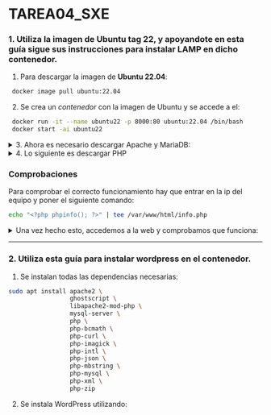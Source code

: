 # TAREA04_SXE

### 1. Utiliza la imagen de Ubuntu tag 22, y apoyandote en esta guía sigue sus instrucciones para instalar LAMP en dicho contenedor.

1. Para descargar la imagen de **Ubuntu 22.04**:
```bash
 docker image pull ubuntu:22.04
```
2. Se crea un *contenedor* con la imagen de Ubuntu y se accede a el:
```bash
 docker run -it --name ubuntu22 -p 8000:80 ubuntu:22.04 /bin/bash
 docker start -ai ubuntu22
```

<details>
<summary> 3. Ahora es necesario descargar Apache y MariaDB:</summary>

Actualizar el repositorio de paquetes
    
```bash
sudo apt update
```

Instalar **Apache**:
```bash
sudo apt install -y apache2 apache2-utils
```
Instalar **MariaDB**:
```bash
sudo apt install -y mariadb-server mariadb-client
```
- La opción **-y** responde "sí" automáticamente a cualquier solicitud de confirmación durante la instalación.

Se inicializa MariaDB para poder continuar y usar comandos PHP:
```bash
service mariadb start
```
</details>
    
<details>
<summary> 4. Lo siguiente es descargar PHP</summary>

Se asegura la instalación de MySQL utilizando:
```bash
mysql_secure_installation
```
Y se siguen los pasos indicados en la guía.

Ahora se instala **PHP**:
```bash
apt install -y php php-mysql libapache2-mod-php
```

Y finalmente se instala systemctl y se reinicia el servicio de Apache:

```bash
apt install systemctl
systemctl restart apache2
```
</details>

### Comprobaciones
Para comprobar el correcto funcionamiento hay que entrar en la ip del equipo y poner el siguiente comando:
```bash
echo "<?php phpinfo(); ?>" | tee /var/www/html/info.php
```

<details>
<summary> Una vez hecho esto, accedemos a la web y comprobamos que funciona:</summary>

![imagen](https://github.com/user-attachments/assets/2e9ad564-10ff-4939-8cff-f02fad72791b)
</details>

---
### 2. Utiliza esta guía para instalar wordpress en el contenedor.
1. Se instalan todas las dependencias necesarias:
```bash
sudo apt install apache2 \
                 ghostscript \
                 libapache2-mod-php \
                 mysql-server \
                 php \
                 php-bcmath \
                 php-curl \
                 php-imagick \
                 php-intl \
                 php-json \
                 php-mbstring \
                 php-mysql \
                 php-xml \
                 php-zip
```
2. Se instala WordPress utilizando:
```bash

```
